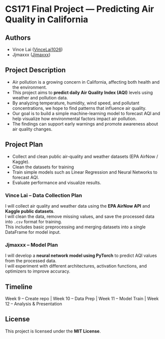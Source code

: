 # CS171 Final Project — Predicting Air Quality in California

## Authors
- Vince Lai ([VinceLai1026](https://github.com/VinceLai1026))
- Jjmaxxx ([Jjmaxxx](https://github.com/Jjmaxxx))

## Project Description
- Air pollution is a growing concern in California, affecting both health and the environment.  
- This project aims to **predict daily Air Quality Index (AQI)** levels using weather and pollution data.  
- By analyzing temperature, humidity, wind speed, and pollutant concentrations, we hope to find patterns that influence air quality.  
- Our goal is to build a simple machine-learning model to forecast AQI and help visualize how environmental factors impact air pollution.  
- The findings can support early warnings and promote awareness about air quality changes.


## Project Plan
- Collect and clean public air-quality and weather datasets (EPA AirNow / Kaggle).
- Clean the datasets for training
- Train simple models such as Linear Regression and Neural Networks to forecast AQI.  
- Evaluate performance and visualize results.

### Vince Lai – Data Collection Plan
I will collect air quality and weather data using the **EPA AirNow API** and **Kaggle public datasets**.  
I will clean the data, remove missing values, and save the processed data into `.csv` format for training.  
This includes basic preprocessing and merging datasets into a single DataFrame for model input.

### Jjmaxxx – Model Plan
I will develop a **neural network model using PyTorch** to predict AQI values from the processed data.  
I will experiment with different architectures, activation functions, and optimizers to improve accuracy.


## Timeline
Week 9 – Create repo   |  Week 10 – Data Prep   |  Week 11 – Model Train   |  Week 12 – Analysis & Presentation

## License
This project is licensed under the **MIT License**.


